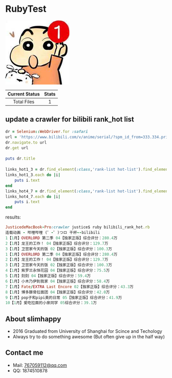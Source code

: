 # RubyTest
![alt tag](https://github.com/slimhappy/rubytest/raw/master/images/666.jpg)  

| Current Status|     Stats     |
| :------------: | :----------: |
| Total Files | 1 |

## update a crawler for bilibili rank_hot list
```ruby
dr = Selenium::WebDriver.for :safari
url = 'https://www.bilibili.com/v/anime/serial/?spm_id_from=333.334.primary_menu.8#/'
dr.navigate.to url
dr.get url

puts dr.title

links_hot1_3 = dr.find_element(:class,'rank-list hot-list').find_elements(:class,'rank-item  show-detail first highlight')
links_hot1_3.each do |i|
	puts i.text
end
links_hot4_7 = dr.find_element(:class,'rank-list hot-list').find_elements(:class,'rank-item  show-detail')
links_hot4_7.each do |i|
	puts i.text
end
```

results:

```ruby
JusticedeMacBook-Pro:crawler justice$ ruby bilibili_rank_hot.rb
连载动画 - 哔哩哔哩 (゜-゜)つロ 干杯~-bilibili
1【1月】OVERLORD 第二季 04【独家正版】综合评分：280.4万
2【1月】龙王的工作！ 04【独家正版】综合评分：129.7万
3【1月】卫宫家今天的饭 02【独家正版】综合评分：100.3万
1【1月】OVERLORD 第二季 04【独家正版】综合评分：280.4万
2【1月】龙王的工作！ 04【独家正版】综合评分：129.7万
3【1月】卫宫家今天的饭 02【独家正版】综合评分：100.3万
4【1月】紫罗兰永恒花园 04【独家正版】综合评分：75.5万
5【1月】刻刻 04【独家正版】综合评分：59.4万
6【1月】小木乃伊到我家 04【独家正版】综合评分：58.4万
7【1月】Fate/EXTRA Last Encore 02【独家正版】综合评分：43.3万
8【1月】博多豚骨拉面团 04【独家正版】综合评分：42.0万
9【1月】pop子和pipi美的日常 05【独家正版】综合评分：41.9万
10【1月】爱吃拉面的小泉同学 05综合评分：39.1万
```
## About slimhappy
* 2016 Graduated from University of Shanghai for Scince and Techology
* Always try to do something awesome (But often give up in the half way)

## Contact me
* Mail: 767059112@qq.com
* QQ: 1874510878
